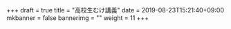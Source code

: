 +++
draft = true
title = "高校生むけ講義"
date = 2019-08-23T15:21:40+09:00
mkbanner = false
bannerimg = ""
weight = 11
+++
